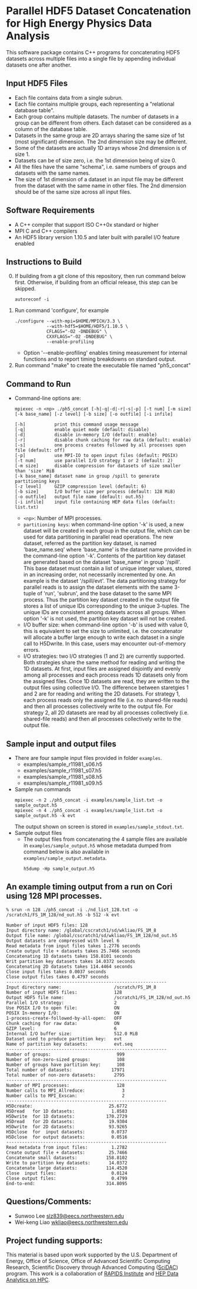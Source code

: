 # Parallel HDF5 Dataset Concatenation for High Energy Physics Data Analysis

This software package contains C++ programs for concatenating HDF5 datasets
across multiple files into a single file by appending individual datasets one
after another.

## Input HDF5 Files
* Each file contains data from a single subrun.
* Each file contains multiple groups, each representing a "relational database
  table".
* Each group contains multiple datasets. The number of datasets in a group can
  be different from others. Each dataset can be considered as a column of the
  database table.
* Datasets in the same group are 2D arrays sharing the same size of 1st
  (most significant) dimension. The 2nd dimension size may be different.
* Some of the datasets are actually 1D arrays whose 2nd dimension is of size 1.
* Datasets can be of size zero, i.e. the 1st dimension being of size 0.
* All the files have the same "schema", i.e. same numbers of groups and
  datasets with the same names.
* The size of 1st dimension of a dataset in an input file may be different from
  the dataset with the same name in other files. The 2nd dimension should be of
  the same size across all input files.

## Software Requirements
* A C++ compiler that support ISO C++0x standard or higher
* MPI C and C++ compilers
* An HDF5 library version 1.10.5 and later built with parallel I/O feature enabled

## Instructions to Build
0. If building from a git clone of this repository, then run command below first.
   Otherwise, if building from an official release, this step can be skipped.
   ```
   autoreconf -i
   ```
1. Run command 'configure', for example
   ```
   ./configure --with-mpi=$HOME/MPICH/3.3 \
               --with-hdf5=$HOME/HDF5/1.10.5 \
               CFLAGS="-O2 -DNDEBUG" \
               CXXFLAGS="-O2 -DNDEBUG" \
               --enable-profiling
   ```
   * Option '--enable-profiling' enables timing measurement for internal
     functions and to report timing breakdowns on standard output.
2. Run command "make" to create the executable file named "ph5_concat"

## Command to Run
* Command-line options are:
  ```
  mpiexec -n <np> ./ph5_concat [-h|-q|-d|-r|-s|-p] [-t num] [-m size] [-k base_name] [-z level] [-b size] [-o outfile] [-i infile]

  [-h]           print this command usage message
  [-q]           enable quiet mode (default: disable)
  [-d]           disable in-memory I/O (default: enable)
  [-r]           disable chunk caching for raw data (default: enable)
  [-s]           one process creates followed by all processes open file (default: off)
  [-p]           use MPI-IO to open input files (default: POSIX)
  [-t num]       use parallel I/O strategy 1 or 2 (default: 2)
  [-m size]      disable compression for datasets of size smaller than 'size' MiB
  [-k base_name] dataset name in group /spill to generate partitioning keys
  [-z level]     GZIP compression level (default: 6)
  [-b size]      I/O buffer size per process (default: 128 MiB)
  [-o outfile]   output file name (default: out.h5)
  [-i infile]    input file containing HEP data files (default: list.txt)
  ```
  + `<np>`: Number of MPI processes.
  + `partitioning keys`: when command-line option '-k' is used, a new dataset
    will be created in each group in the output file, which can be used for
    data partitioning in parallel read operations. The new dataset, referred
    as the partition key dataset, is named 'base_name.seq' where 'base_name' is
    the dataset name provided in the command-line option '-k'. Contents of the
    partition key dataset are generated based on the dataset 'base_name' in
    group '/spill'. This base dataset must contain a list of unique integer
    values, stored in an increasing order, not necessarily incremented by one.
    An example is the dataset '/spill/evt'. The data partitioning strategy for
    parallel reads is to assign the dataset elements with the same 3-tuple of
    'run', 'subrun', and the base dataset to the same MPI process. Thus the
    partition key dataset created in the output file stores a list of unique
    IDs corresponding to the unique 3-tuples. The unique IDs are consistent
    among datasets across all groups. When option '-k' is not used, the
    partition key dataset will not be created.
  + I/O buffer size: when command-line option '-b' is used with value 0, this
    is equivalent to set the size to unlimited, i.e. the concatenator will
    allocate a buffer large enough to write each dataset in a single call to
    H5Dwrite. In this case, users may encounter out-of-memory errors.
  + I/O strategies: two I/O strategies (1 and 2) are currently supported. Both
    strategies share the same method for reading and writing the 1D datasets.
    At first, input files are assigned disjointly and evenly among all
    processes and each process reads 1D datasets only from the assigned files.
    Once 1D datasets are read, they are written to the output files using
    collective I/O. The difference between staretgies 1 and 2 are for reading
    and writing the 2D datasets. For strategy 1, each process reads only the
    assigned file (i.e. no shared-file reads) and then all processes
    collectively write to the output file. For strategy 2, all 2D datasets are
    read by all processes collectively (i.e. shared-file reads) and then all
    processes collectively write to the output file.

## Sample input and output files
* There are four sample input files provided in folder `examples`.
  + examples/sample_r11981_s06.h5
  + examples/sample_r11981_s07.h5
  + examples/sample_r11981_s08.h5
  + examples/sample_r11981_s09.h5
* Sample run commands
  ```
  mpiexec -n 2 ./ph5_concat -i examples/sample_list.txt -o sample_output.h5
  mpiexec -n 4 ./ph5_concat -i examples/sample_list.txt -o sample_output.h5 -k evt
  ```
  The output shown on screen is stored in `examples/sample_stdout.txt`.
* Sample output files
  + The output files from concatenating the 4 sample files are available in
    `examples/sample_output.h5` whose metadata dumped from command below is
    also available in `examples/sample_output.metadata`.
    ```
    h5dump -Hp sample_output.h5
    ```

## An example timing output from a run on Cori using 128 MPI processes.
  ```
  % srun -n 128 ./ph5_concat -i ./nd_list_128.txt -o /scratch1/FS_1M_128/nd_out.h5 -b 512 -k evt

  Number of input HDF5 files: 128
  Input directory name: /global/cscratch1/sd/wkliao/FS_1M_8
  Output file name: /global/cscratch1/sd/wkliao/FS_1M_128/nd_out.h5
  Output datasets are compressed with level 6
  Read metadata from input files takes 1.2776 seconds
  Create output file + datasets takes 25.7466 seconds
  Concatenating 1D datasets takes 158.8101 seconds
  Writ partition key datasets takes 14.0372 seconds
  Concatenating 2D datasets takes 114.4464 seconds
  Close input files takes 0.0037 seconds
  Close output files takes 0.4797 seconds
  -------------------------------------------------------------
  Input directory name:                    /scratch/FS_1M_8
  Number of input HDF5 files:              128
  Output HDF5 file name:                   /scratch1/FS_1M_128/nd_out.h5
  Parallel I/O strategy:                   2
  Use POSIX I/O to open file:              ON
  POSIX In-memory I/O:                     ON
  1-process-create-followed-by-all-open:   OFF
  Chunk caching for raw data:              ON
  GZIP level:                              6
  Internal I/O buffer size:                512.0 MiB
  Dataset used to produce partition key:   evt
  Name of partition key datasets:          evt.seq
  -------------------------------------------------------------
  Number of groups:                         999
  Number of non-zero-sized groups:          108
  Number of groups have partition key:      108
  Total number of datasets:               17971
  Total number of non-zero datasets:       2795
  -------------------------------------------------------------
  Number of MPI processes:                  128
  Number calls to MPI_Allreduce:              3
  Number calls to MPI_Exscan:                 2
  -------------------------------------------------------------
  H5Dcreate:                             25.6772
  H5Dread   for 1D datasets:              1.8583
  H5Dwrite  for 1D datasets:            170.2729
  H5Dread   for 2D datasets:             19.9304
  H5Dwrite  for 2D datasets:             93.9265
  H5Dclose  for  input datasets:          0.0737
  H5Dclose  for output datasets:          0.0516
  -------------------------------------------------------------
  Read metadata from input files:         1.2782
  Create output file + datasets:         25.7466
  Concatenate small datasets:           158.8102
  Write to partition key datasets:       14.0372
  Concatenate large datasets:           114.4520
  Close  input files:                     0.0124
  Close output files:                     0.4799
  End-to-end:                           314.8095
  ```

## Questions/Comments:
* Sunwoo Lee <slz839@eecs.northwestern.edu>
* Wei-keng Liao <wkliao@eecs.northwestern.edu>

## Project funding supports:
This material is based upon work supported by the U.S. Department of Energy,
Office of Science, Office of Advanced Scientific Computing Research, Scientific
Discovery through Advanced Computing ([SciDAC](https://www.scidac.gov)) program.
This work is a collaboration of [RAPIDS Institute](https://rapids.lbl.gov) and
[HEP Data Analytics on HPC](https://computing.fnal.gov/hep-on-hpc/).

